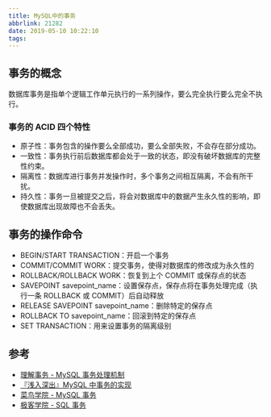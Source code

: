 ```yaml
---
title: MySQL中的事务
abbrlink: 21282
date: 2019-05-10 10:22:10
tags:
---
```


## 事务的概念

数据库事务是指单个逻辑工作单元执行的一系列操作，要么完全执行要么完全不执行。

### 事务的 ACID 四个特性

- 原子性：事务包含的操作要么全部成功，要么全部失败，不会存在部分成功。
- 一致性：事务执行前后数据库都会处于一致的状态，即没有破坏数据库的完整性约束。
- 隔离性：数据库进行事务并发操作时，多个事务之间相互隔离，不会有所干扰。
- 持久性：事务一旦被提交之后，将会对数据库中的数据产生永久性的影响，即使数据库出现故障也不会丢失。

## 事务的操作命令

- BEGIN/START TRANSACTION：开启一个事务
- COMMIT/COMMIT WORK：提交事务，使得对数据库的修改成为永久性的
- ROLLBACK/ROLLBACK WORK：恢复到上个 COMMIT 或保存点的状态
- SAVEPOINT savepoint_name：设置保存点，保存点将在事务处理完成（执行一条 ROLLBACK 或 COMMIT）后自动释放
- RELEASE SAVEPOINT savepoint_name：删除特定的保存点
- ROLLBACK TO savepoint_name：回滚到特定的保存点
- SET TRANSACTION：用来设置事务的隔离级别

## 参考

- [理解事务 - MySQL 事务处理机制](https://www.jianshu.com/p/bcc614524024)
- [『浅入深出』MySQL 中事务的实现](https://draveness.me/mysql-transaction)
- [菜鸟学院 - MySQL 事务](https://www.runoob.com/mysql/mysql-transaction.html)
- [极客学院 - SQL 事务](https://wiki.jikexueyuan.com/project/sql/transactions.html)
